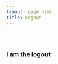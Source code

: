 ```yaml
---
layout: page.html
title: Logout
---
```


<!-- Maintenance Page Start -->

<div class="main home" role="main">
  <div class="section main-menu">
    <div class="row">
      <div class="small-12 columns">
        <div style="padding: 2em 0;">
        <h3>I am the logout</h3>
        </div>
      </div>
    </div>
  </div>
</div>

<script>
if (location.search.substring(1) === 'success=true') {
  window.opener.localStorage.removeItem('userToken');
  window.opener.localStorage.removeItem('entryTime');
  window.opener.location.reload();
  window.close();
} 
</script>

<!-- Maintenance Page End -->
